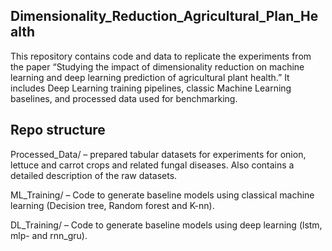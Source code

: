 ## Dimensionality_Reduction_Agricultural_Plan_Health
This repository contains code and data to replicate the experiments from the paper “Studying the impact of dimensionality reduction on machine learning and deep learning prediction of agricultural plant health.” It includes Deep Learning training pipelines, classic Machine Learning baselines, and processed data used for benchmarking.

## Repo structure
Processed_Data/ – prepared tabular datasets for experiments for onion, lettuce and carrot crops and related fungal diseases. Also contains a detailed description of the raw datasets.

ML_Training/ – Code to generate baseline models using classical machine learning (Decision tree, Random forest and K-nn).

DL_Training/ – Code to generate baseline models using  deep learning (lstm, mlp- and rnn_gru).
